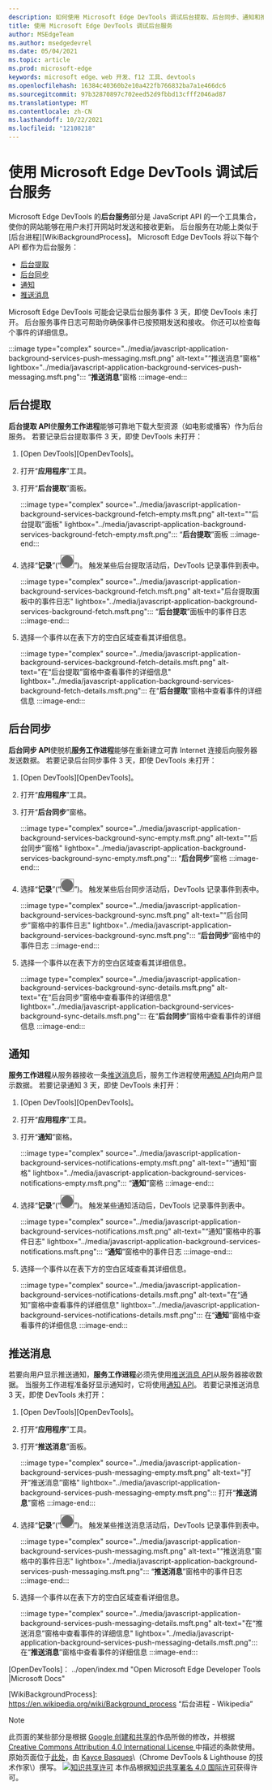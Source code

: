 ```yaml
---
description: 如何使用 Microsoft Edge DevTools 调试后台提取、后台同步、通知和推送通知。
title: 使用 Microsoft Edge DevTools 调试后台服务
author: MSEdgeTeam
ms.author: msedgedevrel
ms.date: 05/04/2021
ms.topic: article
ms.prod: microsoft-edge
keywords: microsoft edge、web 开发、f12 工具、devtools
ms.openlocfilehash: 16384c40360b2e10a422fb766832ba7a1e466dc6
ms.sourcegitcommit: 97b32870897c702eed52d9fbbd13cfff2046ad87
ms.translationtype: MT
ms.contentlocale: zh-CN
ms.lasthandoff: 10/22/2021
ms.locfileid: "12108218"
---
```

<!-- Copyright Kayce Basques

   Licensed under the Apache License, Version 2.0 (the "License");
   you may not use this file except in compliance with the License.
   You may obtain a copy of the License at

       https://www.apache.org/licenses/LICENSE-2.0

   Unless required by applicable law or agreed to in writing, software
   distributed under the License is distributed on an "AS IS" BASIS,
   WITHOUT WARRANTIES OR CONDITIONS OF ANY KIND, either express or implied.
   See the License for the specific language governing permissions and
   limitations under the License.  -->
# <a name="debug-background-services-with-microsoft-edge-devtools"></a>使用 Microsoft Edge DevTools 调试后台服务

Microsoft Edge DevTools 的**后台服务**部分是 JavaScript API 的一个工具集合，使你的网站能够在用户未打开网站时发送和接收更新。
后台服务在功能上类似于 [后台进程][WikiBackgroundProcess]。
Microsoft Edge DevTools 将以下每个 API 都作为后台服务：

*   [后台提取](#background-fetch)
*   [后台同步](#background-sync)
*   [通知](#notifications)
*   [推送消息](#push-messages)

Microsoft Edge DevTools 可能会记录后台服务事件 3 天，即使 DevTools 未打开。
后台服务事件日志可帮助你确保事件已按预期发送和接收。  你还可以检查每个事件的详细信息。

:::image type="complex" source="../media/javascript-application-background-services-push-messaging.msft.png" alt-text="“推送消息”窗格" lightbox="../media/javascript-application-background-services-push-messaging.msft.png":::
   “**推送消息**”窗格
:::image-end:::

## <a name="background-fetch"></a>后台提取

**后台提取 API**使**服务工作进程**能够可靠地下载大型资源（如电影或播客）作为后台服务。  若要记录后台提取事件 3 天，即使 DevTools 未打开：

<!--Todo: add background fetch api section when available -->

1.  [Open DevTools][OpenDevTools]。
1.  打开“**应用程序**”工具。
1.  打开“**后台提取**”面板。

    :::image type="complex" source="../media/javascript-application-background-services-background-fetch-empty.msft.png" alt-text="“后台提取”面板" lightbox="../media/javascript-application-background-services-background-fetch-empty.msft.png":::
       “**后台提取**”面板
    :::image-end:::

1.  选择“**记录**”\(“![记录](../media/record-icon.msft.png)”\)。
   触发某些后台提取活动后，DevTools 记录事件到表中。

    :::image type="complex" source="../media/javascript-application-background-services-background-fetch.msft.png" alt-text="后台提取面板中的事件日志" lightbox="../media/javascript-application-background-services-background-fetch.msft.png":::
       “**后台提取**”面板中的事件日志
    :::image-end:::

1.  选择一个事件以在表下方的空白区域查看其详细信息。

    :::image type="complex" source="../media/javascript-application-background-services-background-fetch-details.msft.png" alt-text="在“后台提取”窗格中查看事件的详细信息" lightbox="../media/javascript-application-background-services-background-fetch-details.msft.png":::
       在“**后台提取**”窗格中查看事件的详细信息
    :::image-end:::

## <a name="background-sync"></a>后台同步

**后台同步 API**使脱机**服务工作进程**能够在重新建立可靠 Internet 连接后向服务器发送数据。  若要记录后台同步事件 3 天，即使 DevTools 未打开：

<!--Todo: add background sync api section when available -->

1.  [Open DevTools][OpenDevTools]。
1.  打开“**应用程序**”工具。
1.  打开“**后台同步**”窗格。

    :::image type="complex" source="../media/javascript-application-background-services-background-sync-empty.msft.png" alt-text="“后台同步”窗格" lightbox="../media/javascript-application-background-services-background-sync-empty.msft.png":::
       “**后台同步**”窗格
    :::image-end:::

1.  选择“**记录**”\(“![记录](../media/record-icon.msft.png)”\)。
   触发某些后台同步活动后，DevTools 记录事件到表中。

    :::image type="complex" source="../media/javascript-application-background-services-background-sync.msft.png" alt-text="“后台同步”窗格中的事件日志" lightbox="../media/javascript-application-background-services-background-sync.msft.png":::
       “**后台同步**”窗格中的事件日志
    :::image-end:::

1.  选择一个事件以在表下方的空白区域查看其详细信息。

    :::image type="complex" source="../media/javascript-application-background-services-background-sync-details.msft.png" alt-text="在“后台同步”窗格中查看事件的详细信息" lightbox="../media/javascript-application-background-services-background-sync-details.msft.png":::
       在“**后台同步**”窗格中查看事件的详细信息
    :::image-end:::

## <a name="notifications"></a>通知

**服务工作进程**从服务器接收一条[推送消息][MDNPush]后，服务工作进程使用[通知 API][MDNNotifications]向用户显示数据。  若要记录通知 3 天，即使 DevTools 未打开：

1.  [Open DevTools][OpenDevTools]。
1.  打开“**应用程序**”工具。
1.  打开“**通知**”窗格。

    :::image type="complex" source="../media/javascript-application-background-services-notifications-empty.msft.png" alt-text="“通知”窗格" lightbox="../media/javascript-application-background-services-notifications-empty.msft.png":::
       “**通知**”窗格
    :::image-end:::

1.  选择“**记录**”\(“![记录](../media/record-icon.msft.png)”\)。
   触发某些通知活动后，DevTools 记录事件到表中。

    :::image type="complex" source="../media/javascript-application-background-services-notifications.msft.png" alt-text="“通知”窗格中的事件日志" lightbox="../media/javascript-application-background-services-notifications.msft.png":::
       “**通知**”窗格中的事件日志
    :::image-end:::

1.  选择一个事件以在表下方的空白区域查看其详细信息。

    :::image type="complex" source="../media/javascript-application-background-services-notifications-details.msft.png" alt-text="在“通知”窗格中查看事件的详细信息" lightbox="../media/javascript-application-background-services-notifications-details.msft.png":::
       在“**通知**”窗格中查看事件的详细信息
    :::image-end:::

## <a name="push-messages"></a>推送消息

若要向用户显示推送通知，**服务工作进程**必须先使用[推送消息 API][MDNPush]从服务器接收数据。  当服务工作进程准备好显示通知时，它将使用[通知 API][MDNNotifications]。  若要记录推送消息 3 天，即使 DevTools 未打开：

1.  [Open DevTools][OpenDevTools]。
1.  打开“**应用程序**”工具。
1.  打开“**推送消息**”面板。

    :::image type="complex" source="../media/javascript-application-background-services-push-messaging-empty.msft.png" alt-text="打开“推送消息”窗格" lightbox="../media/javascript-application-background-services-push-messaging-empty.msft.png":::
       打开“**推送消息**”窗格
    :::image-end:::

1.  选择“**记录**”\(“![记录](../media/record-icon.msft.png)”\)。
    触发某些推送消息活动后，DevTools 记录事件到表中。

    :::image type="complex" source="../media/javascript-application-background-services-push-messaging.msft.png" alt-text="“推送消息”窗格中的事件日志" lightbox="../media/javascript-application-background-services-push-messaging.msft.png":::
       “**推送消息**”窗格中的事件日志
    :::image-end:::

1.  选择一个事件以在表下方的空白区域查看详细信息。

    :::image type="complex" source="../media/javascript-application-background-services-push-messaging-details.msft.png" alt-text="在“推送消息”窗格中查看事件的详细信息" lightbox="../media/javascript-application-background-services-push-messaging-details.msft.png":::
       在“**推送消息**”窗格中查看事件的详细信息
    :::image-end:::


<!-- ====================================================================== -->
<!-- links -->
<!--[BackgroundFetchAPI]: ../../../microsoft-edge/devtools-guide-chromium/whats-new/2018/12/background-fetch.md "Background Fetch API"  -->
<!--[BackgroundSyncAPI]: ../../../microsoft-edge/devtools-guide-chromium/whats-new/2015/12/background-sync.md  "Background Sync API"  -->
[OpenDevTools]： ../open/index.md "Open Microsoft Edge Developer Tools |Microsoft Docs"

[MDNNotifications]: https://developer.mozilla.org/docs/Web/API/Notifications_API "通知 API | MDN"
[MDNPush]: https://developer.mozilla.org/docs/Web/API/Push_API "推送 API | MDN"
<!--[ServiceWorkerCacheStorage]: https://alphabet.dev/service-workers-cache-storage "Service workers and the Cache Storage API | alphabet.dev"  -->
[WikiBackgroundProcess]: https://en.wikipedia.org/wiki/Background_process “后台进程 - Wikipedia”

> [!NOTE]
> 此页面的某些部分是根据 [Google 创建和共享的][GoogleSitePolicies]作品所做的修改，并根据[ Creative Commons Attribution 4.0 International License ][CCA4IL]中描述的条款使用。
> 原始页面位于[此处](https://developers.google.com/web/tools/chrome-devtools/javascript/background-services)，由 [Kayce Basques][KayceBasques]\（Chrome DevTools \& Lighthouse 的技术作家\）撰写。
[![知识共享许可][CCby4Image]][CCA4IL] 本作品根据[知识共享署名 4.0 国际许可][CCA4IL]获得许可。

[CCA4IL]: https://creativecommons.org/licenses/by/4.0
[CCby4Image]: https://i.creativecommons.org/l/by/4.0/88x31.png
[GoogleSitePolicies]: https://developers.google.com/terms/site-policies
[KayceBasques]: https://developers.google.com/web/resources/contributors#kayce-basques
